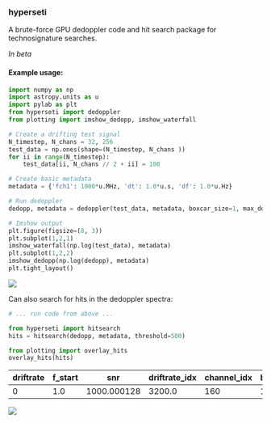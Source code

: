 ### hyperseti

A brute-force GPU dedoppler code and hit search package for technosignature searches.

_In beta_

#### Example usage:

```python
import numpy as np
import astropy.units as u
import pylab as plt
from hyperseti import dedoppler
from plotting import imshow_dedopp, imshow_waterfall

# Create a drifting test signal
N_timestep, N_chans = 32, 256
test_data = np.ones(shape=(N_timestep, N_chans ))
for ii in range(N_timestep):
    test_data[ii, N_chans // 2 + ii] = 100

# Create basic metadata
metadata = {'fch1': 1000*u.MHz, 'dt': 1.0*u.s, 'df': 1.0*u.Hz}

# Run dedoppler
dedopp, metadata = dedoppler(test_data, metadata, boxcar_size=1, max_dd=4.0)

# Imshow output
plt.figure(figsize=(8, 3))
plt.subplot(1,2,1)
imshow_waterfall(np.log(test_data), metadata)
plt.subplot(1,2,2)
imshow_dedopp(np.log(dedopp), metadata)
plt.tight_layout()
```

![](https://github.com/UCBerkeleySETI/hyperseti/raw/master/docs/figs/example.png)

Can also search for hits in the dedoppler spectra:

```python
# ... run code from above ...  

from hyperseti import hitsearch
hits = hitsearch(dedopp, metadata, threshold=500)

from plotting import overlay_hits
overlay_hits(hits)
```

| driftrate | f_start | snr | driftrate_idx | channel_idx | boxcar_size |
| --- | --- | --- | --- | --- | --- | 
| 0 	 | 1.0 	 | 1000.000128 	| 3200.0 	| 160 	| 128 	| 1 |

![](https://github.com/UCBerkeleySETI/hyperseti/raw/master/docs/figs/example2.png)
